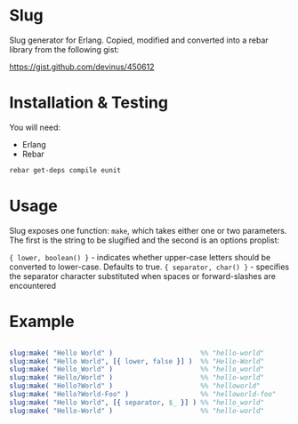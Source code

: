 Slug
==========

Slug generator for Erlang. Copied, modified and converted into a rebar library from the following gist:

https://gist.github.com/devinus/450612

Installation & Testing
======================

You will need:

* Erlang
* Rebar

```bash
rebar get-deps compile eunit
```

Usage
=====

Slug exposes one function: ```make```, which takes either one or two parameters. The first is the string
to be slugified and the second is an options proplist:

```{ lower, boolean() }``` - indicates whether upper-case letters should be converted to lower-case. Defaults to true.
```{ separator, char() }``` - specifies the separator character substituted when spaces or forward-slashes are encountered

Example
=======

```erlang

slug:make( "Hello World" )  					%% "hello-world"
slug:make( "Hello World", [{ lower, false }] )  %% "Hello-World"
slug:make( "Hello_World" )  					%% "hello_world"
slug:make( "Hello/World" )  					%% "hello-world"
slug:make( "Hello?World" )  					%% "helloworld"
slug:make( "Hello?World-Foo" )  				%% "helloworld-foo"
slug:make( "Hello World", [{ separator, $_ }] ) %% "hello_world"
slug:make( "Hello-World" )  					%% "hello-world"

```
